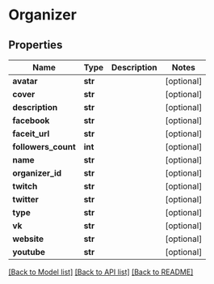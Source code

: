 # Organizer

## Properties
Name | Type | Description | Notes
------------ | ------------- | ------------- | -------------
**avatar** | **str** |  | [optional] 
**cover** | **str** |  | [optional] 
**description** | **str** |  | [optional] 
**facebook** | **str** |  | [optional] 
**faceit_url** | **str** |  | [optional] 
**followers_count** | **int** |  | [optional] 
**name** | **str** |  | [optional] 
**organizer_id** | **str** |  | [optional] 
**twitch** | **str** |  | [optional] 
**twitter** | **str** |  | [optional] 
**type** | **str** |  | [optional] 
**vk** | **str** |  | [optional] 
**website** | **str** |  | [optional] 
**youtube** | **str** |  | [optional] 

[[Back to Model list]](../README.md#documentation-for-models) [[Back to API list]](../README.md#documentation-for-api-endpoints) [[Back to README]](../README.md)


